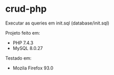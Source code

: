 # crud-php

Executar as queries em init.sql (database/init.sql)

Projeto feito em:
  - PHP 7.4.3
  - MySQL 8.0.27
  
Testado em:
  - Mozila Firefox 93.0
